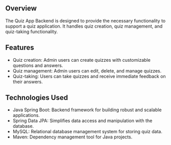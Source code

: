 ## Overview

The Quiz App Backend is designed to provide the necessary functionality to support a quiz application. It handles quiz creation, quiz management, and quiz-taking functionality.

## Features

- Quiz creation: Admin users can create quizzes with customizable questions and answers.
- Quiz management: Admin users can edit, delete, and manage quizzes.
- Quiz-taking: Users can take quizzes and receive immediate feedback on their answers.

## Technologies Used

- Java Spring Boot: Backend framework for building robust and scalable applications.
- Spring Data JPA: Simplifies data access and manipulation with the database.
- MySQL: Relational database management system for storing quiz data.
- Maven: Dependency management tool for Java projects.
